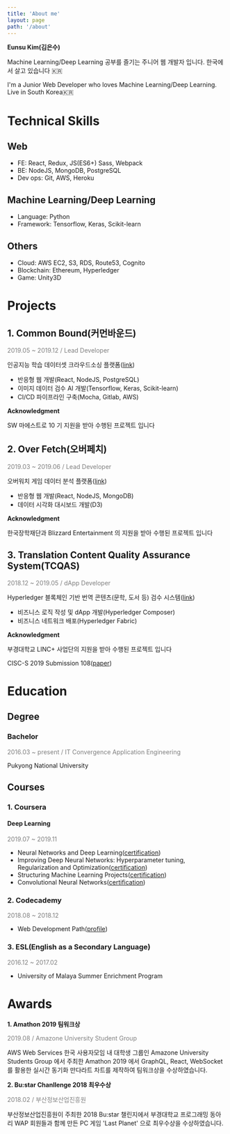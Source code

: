 ```yaml
---
title: 'About me'
layout: page
path: '/about'
---
```


**Eunsu Kim(김은수)**

Machine Learning/Deep Learning 공부를 즐기는 주니어 웹 개발자 입니다. 한국에서 살고 있습니다 🇰🇷

I'm a Junior Web Developer who loves Machine Learning/Deep Learning. Live in South Korea🇰🇷

# Technical Skills

## Web

- FE: React, Redux, JS(ES6+) Sass, Webpack
- BE: NodeJS, MongoDB, PostgreSQL
- Dev ops: Git, AWS, Heroku

## Machine Learning/Deep Learning

- Language: Python
- Framework: Tensorflow, Keras, Scikit-learn

## Others

- Cloud: AWS EC2, S3, RDS, Route53, Cognito
- Blockchain: Ethereum, Hyperledger
- Game: Unity3D

# Projects

## 1. Common Bound(커먼바운드)

<span style="color: grey;">2019.05 ~ 2019.12 / Lead Developer</span>

인공지능 학습 데이터셋 크라우드소싱 플랫폼([link](https://github.com/Common-Bound))

- 반응형 웹 개발(React, NodeJS, PostgreSQL)
- 이미지 데이터 검수 AI 개발(Tensorflow, Keras, Scikit-learn)
- CI/CD 파이프라인 구축(Mocha, Gitlab, AWS)

**Acknowledgment**

SW 마에스트로 10 기 지원을 받아 수행된 프로젝트 입니다

## 2. Over Fetch(오버페치)

<span style="color: grey;">2019.03 ~ 2019.06 / Lead Developer</span>

오버워치 게임 데이터 분석 플랫폼([link](https://github.com/eunsukimme/Overfetch))

- 반응형 웹 개발(React, NodeJS, MongoDB)
- 데이터 시각화 대시보드 개발(D3)

**Acknowledgment**

한국장학재단과 Blizzard Entertainment 의 지원을 받아 수행된 프로젝트 입니다

## 3. Translation Content Quality Assurance System(TCQAS)

<span style="color: grey;">2018.12 ~ 2019.05 / dApp Developer</span>

Hyperledger 블록체인 기반 번역 콘텐츠(문학, 도서 등) 검수 시스템([link](https://github.com/eunsukimme/Translation-Content-Quality-Assurance-System))

- 비즈니스 로직 작성 및 dApp 개발(Hyperledger Composer)
- 비즈니스 네트워크 배포(Hyperledger Fabric)

**Acknowledgment**

부경대학교 LINC+ 사업단의 지원을 받아 수행된 프로젝트 입니다

CISC-S 2019 Submission 108([paper](https://github.com/eunsukimme/Translation-Content-Quality-Assurance-System/blob/master/document/CISC-S_2019_paper_108.pdf))

# Education

## Degree

### Bachelor

<span style="color: grey;">2016.03 ~ present / IT Convergence Application Engineering</span>

Pukyong National University

## Courses

### 1. Coursera

#### Deep Learning

<span style="color: grey;">2019.07 ~ 2019.11</span>

- Neural Networks and Deep Learning([certification](https://www.coursera.org/account/accomplishments/certificate/S9NA5RQTNPUT?utm_medium=certificate&utm_source=link&utm_campaign=copybutton_certificate))
- Improving Deep Neural Networks: Hyperparameter tuning, Regularization and Optimization([certification](https://www.coursera.org/account/accomplishments/certificate/4F7D37RARSVU?utm_medium=certificate&utm_source=link&utm_campaign=copybutton_certificate))
- Structuring Machine Learning Projects([certification](https://www.coursera.org/account/accomplishments/certificate/FDNWZCDXCCRN?utm_medium=certificate&utm_source=link&utm_campaign=copybutton_certificate))
- Convolutional Neural Networks([certification](https://www.coursera.org/account/accomplishments/certificate/GKFMQRHPCQ6N))

### 2. Codecademy

<span style="color: grey;">2018.08 ~ 2018.12</span>

- Web Development Path([profile](https://www.codecademy.com/profiles/eunsukimme))

### 3. ESL(English as a Secondary Language)

<span style="color: grey;">2016.12 ~ 2017.02</span>

- University of Malaya Summer Enrichment Program

# Awards

**1. Amathon 2019 팀워크상**

<span style="color: grey;">2019.08 / Amazone University Student Group</span>

AWS Web Services 한국 사용자모임 내 대학생 그룹인 Amazone University Students Group 에서 주최한 Amathon 2019 에서 GraphQL, React, WebSocket 를 활용한 실시간 동기화 만다라트 차트를 제작하여 팀워크상을 수상하였습니다.

**2. Bu:star Chanllenge 2018 최우수상**

<span style="color: grey;">2018.02 / 부산정보산업진흥원</span>

부산정보산업진흥원이 주최한 2018 Bu:star 챌린지에서 부경대학교 프로그래밍 동아리 WAP 회원들과 함께 만든 PC 게임 'Last Planet' 으로 최우수상을 수상하였습니다.
